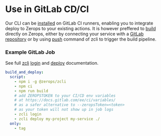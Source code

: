 # Use in GitLab CD/CI

Our CLI can be [installed](/documentation/cli/installation-authorization.html#installation) on GitLab CI runners, enabling you to integrate deploy to Zerops to your existing actions. It is however preffered to [build](/documentation/build/how-zerops-build-works.html) directly on Zerops, either by connecting your service with a [GitLab repository](/documentation/gitlab/gitlab-integration.html) or by using [push](/documentation/cli/available-commands.html#push-project-name-service-name) command of zcli to trigger the build pipeline.

### Example GitLab Job

See full [zcli](/documentation/cli/available-commands.html) [login](/documentation/cli/available-commands.html#login) and [deploy](/documentation/cli/available-commands.html#deploy-project-name-service-name-files-or-paths) documentation.

```yaml
build_and_deploy:
  script:
    - npm i -g @zerops/zcli
    - npm ci
    - npm run build
    # add ZEROPSTOKEN to your CI/CD env variables
    # at https://docs.gitlab.com/ee/ci/variables/
    # as a safer alternative to --zeropsToken=<token>
    # as your token will not show up in job logs
    - zcli login
    - zcli deploy my-project my-service ./
  only:
    - tag

```
